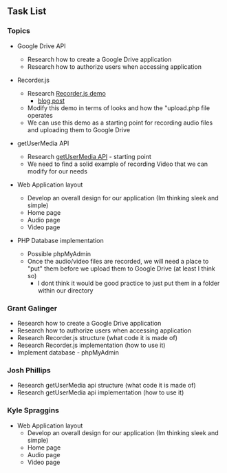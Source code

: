 ## Task List

### Topics
* Google Drive API
    * Research how to create a Google Drive application
    * Research how to authorize users when accessing application

* Recorder.js
    * Research [Recorder.js demo](https://github.com/addpipe/simple-recorderjs-demo)
        * [blog post](https://blog.addpipe.com/using-recorder-js-to-capture-wav-audio-in-your-html5-web-site/)
    * Modify this demo in terms of looks and how the "upload.php file operates
    * We can use this demo as a starting point for recording audio files and uploading them to Google Drive

* getUserMedia API
    * Research [getUserMedia API](https://www.sitepoint.com/introduction-getusermedia-api/) - starting point
    * We need to find a solid example of recording Video that we can modify for our needs
* Web Application layout
    * Develop an overall design for our application (Im thinking sleek and simple)
    * Home page 
    * Audio page
    * Video page

* PHP Database implementation 
    * Possible phpMyAdmin
    * Once the audio/video files are recorded, we will need a place to "put" them before we upload them to Google Drive (at least I think so)
        * I dont think it would be good practice to just put them in a folder within our directory

### Grant Galinger
* Research how to create a Google Drive application
* Research how to authorize users when accessing application
* Research Recorder.js structure (what code it is made of)
* Research Recorder.js implementation (how to use it)
* Implement database \- phpMyAdmin

### Josh Phillips
* Research getUserMedia api structure (what code it is made of)
* Research getUserMedia api implementation (how to use it)


### Kyle Spraggins
* Web Application layout
    * Develop an overall design for our application (Im thinking sleek and simple)
    * Home page 
    * Audio page
    * Video page
